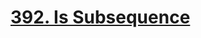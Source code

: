 # <a href="https://leetcode.com/problems/is-subsequence/description/?envType=daily-question&envId=2023-09-22">392. Is Subsequence<a>
